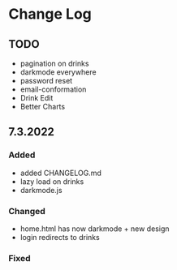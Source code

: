 # Change Log

## TODO

-   pagination on drinks
-   darkmode everywhere
-   password reset
-   email-conformation
-   Drink Edit
-   Better Charts

## 7.3.2022

### Added

-   added CHANGELOG.md
-   lazy load on drinks
-   darkmode.js

### Changed

-   home.html has now darkmode + new design
-   login redirects to drinks

### Fixed
